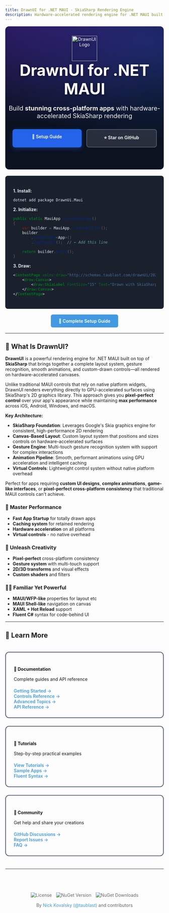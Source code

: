 ```yaml
---
title: DrawnUI for .NET MAUI - SkiaSharp Rendering Engine
description: Hardware-accelerated rendering engine for .NET MAUI built on SkiaSharp. Create pixel-perfect cross-platform apps for iOS, Android, Windows, MacCatalyst.
---
```


<div style="position: relative; text-align: center; padding: 30px 0 70px 0; border-radius: 12px; overflow: hidden; background: #0b1220; color: white;">
  <canvas id="heroCanvas" style="position:absolute; inset:0; width:100%; height:100%; display:block; border-radius: 12px;"></canvas>
  <!-- Fallback/augment radial glows in MAUI/Microsoft palette (blue/purple/teal) -->
  <div aria-hidden="true" style="position:absolute; inset:0; pointer-events:none; border-radius: 12px; background:
    radial-gradient(1200px 600px at 10% -10%, rgba(91,33,182,0.45), transparent 60%),
    radial-gradient(900px 500px at 90% 10%, rgba(37,99,235,0.30), transparent 65%)"></div>
  <div style="position: relative; z-index: 1;">
    <img src="images/draw.svg" alt="DrawnUI Logo" style="height: 80px; filter: drop-shadow(0 2px 6px rgba(0,0,0,0.35));">
    <h1 style="font-size: 3.5em; margin: 0; font-weight: 700; text-shadow: 0 2px 10px rgba(0,0,0,0.45);">
      DrawnUI for .NET MAUI
    </h1>
    <p style="font-size: 1.4em; margin: 20px auto; opacity: 0.95; max-width: 680px;">
      Build <strong>stunning cross-platform apps</strong> with hardware-accelerated SkiaSharp rendering
    </p>
    <div class="hero-buttons" style="margin-top: 30px; display: flex; flex-wrap: wrap; justify-content: center; gap: 15px;">
      <a href="articles/getting-started.md" class="hero-btn hero-btn-primary" style="background: #2563eb; color: white; padding: 15px 30px; text-decoration: none; border-radius: 8px; font-weight: 600; box-shadow: 0 4px 15px rgba(37,99,235,0.35); transition: transform 0.2s ease, box-shadow 0.2s ease; display: inline-block; min-width: 160px; text-align: center;">
        🔨 Setup Guide
      </a>
      <a href="https://github.com/taublast/DrawnUi" class="hero-btn hero-btn-secondary" style="background: rgba(255,255,255,0.12); color: white; padding: 15px 30px; text-decoration: none; border-radius: 8px; font-weight: 600; border: 2px solid rgba(255,255,255,0.22); backdrop-filter: blur(2px); display: inline-block; min-width: 160px; text-align: center;">
        ⭐ Star on GitHub
      </a>
    </div>
  </div>
</div>

<style>
/* Responsive hero buttons */
@media (max-width: 480px) {
  .hero-buttons {
    flex-direction: column !important;
    align-items: center !important;
  }

  .hero-btn {
    width: 100% !important;
    max-width: 280px !important;
    margin: 0 !important;
  }
}

@media (max-width: 600px) {
  .hero-buttons {
    gap: 12px !important;
  }

  .hero-btn {
    padding: 12px 24px !important;
    font-size: 0.95em !important;
  }
}
</style>

<script id="vertShader" type="x-shader/x-vertex">
precision mediump float;
attribute vec2 a_position;
varying vec2 vUv;
void main() {
    vUv = 0.5 * (a_position + 1.0);
    gl_Position = vec4(a_position, 0.0, 1.0);
}
</script>

<script id="fragShader" type="x-shader/x-fragment">
precision mediump float;

varying vec2 vUv;
uniform float u_time;
uniform float u_ratio;
uniform vec2 u_pointer_position;
uniform float u_scroll_progress;

vec2 rotate(vec2 uv, float th) {
    return mat2(cos(th), sin(th), -sin(th), cos(th)) * uv;
}

float neuro_shape(vec2 uv, float t, float p) {
    vec2 sine_acc = vec2(0.0);
    vec2 res = vec2(0.0);
    float scale = 8.0;
    for (int j = 0; j < 15; j++) {
        uv = rotate(uv, 1.0);
        sine_acc = rotate(sine_acc, 1.0);
        vec2 layer = uv * scale + float(j) + sine_acc - t;
        sine_acc += sin(layer) + 2.4 * p;
        res += (0.5 + 0.5 * cos(layer)) / scale;
        scale *= 1.2;
    }
    return res.x + res.y;
}

void main() {
    vec2 uv = 0.5 * vUv;
    uv.x *= u_ratio;

    vec2 pointer = vUv - u_pointer_position;
    pointer.x *= u_ratio;
    float p = clamp(length(pointer), 0.0, 1.0);
    p = 0.5 * pow(1.0 - p, 2.0);

    float t = 0.001 * u_time;
    float noise = neuro_shape(uv, t, p);

    noise = 1.2 * pow(noise, 3.0);
    noise += pow(noise, 10.0);
    noise = max(0.0, noise - 0.5);
    noise *= (1.0 - length(vUv - 0.5));

    // MAUI color palette
    vec3 c1 = vec3(0.145, 0.388, 0.922); // Blue #2563EB
    vec3 c2 = vec3(0.486, 0.229, 0.929); // Purple #7C3AED
    vec3 c3 = vec3(0.000, 0.471, 0.831); // Blue #0078D4

    float a = 0.5 + 0.5 * sin(3.0 * u_scroll_progress);
    float b = 0.5 + 0.5 * cos(3.0 * u_scroll_progress);
    vec3 base = mix(mix(c1, c2, a), c3, b * 0.6);

    vec3 color = normalize(base) * noise;

    gl_FragColor = vec4(color, noise);
}
</script>

<script>
window.addEventListener('load', function() {
  setTimeout(function() {
    const canvasEl = document.getElementById('heroCanvas');
    const devicePixelRatio = Math.min(window.devicePixelRatio, 2);

    const pointer = {
        x: 0,
        y: 0,
        tX: 0,
        tY: 0,
    };

    let uniforms;
    const gl = initShader();

    setupEvents();
    resizeCanvas();
    window.addEventListener("resize", resizeCanvas);
    render();

    function initShader() {
        const vsSource = document.getElementById("vertShader").innerHTML;
        const fsSource = document.getElementById("fragShader").innerHTML;

        const gl = canvasEl.getContext("webgl") || canvasEl.getContext("experimental-webgl");

        if (!gl) {
            console.log("WebGL is not supported by your browser.");
            return null;
        }

        function createShader(gl, sourceCode, type) {
            const shader = gl.createShader(type);
            gl.shaderSource(shader, sourceCode);
            gl.compileShader(shader);

            if (!gl.getShaderParameter(shader, gl.COMPILE_STATUS)) {
                console.error("An error occurred compiling the shaders: " + gl.getShaderInfoLog(shader));
                gl.deleteShader(shader);
                return null;
            }

            return shader;
        }

        const vertexShader = createShader(gl, vsSource, gl.VERTEX_SHADER);
        const fragmentShader = createShader(gl, fsSource, gl.FRAGMENT_SHADER);

        function createShaderProgram(gl, vertexShader, fragmentShader) {
            const program = gl.createProgram();
            gl.attachShader(program, vertexShader);
            gl.attachShader(program, fragmentShader);
            gl.linkProgram(program);

            if (!gl.getProgramParameter(program, gl.LINK_STATUS)) {
                console.error("Unable to initialize the shader program: " + gl.getProgramInfoLog(program));
                return null;
            }

            return program;
        }

        const shaderProgram = createShaderProgram(gl, vertexShader, fragmentShader);
        uniforms = getUniforms(shaderProgram);

        function getUniforms(program) {
            let uniforms = [];
            let uniformCount = gl.getProgramParameter(program, gl.ACTIVE_UNIFORMS);
            for (let i = 0; i < uniformCount; i++) {
                let uniformName = gl.getActiveUniform(program, i).name;
                uniforms[uniformName] = gl.getUniformLocation(program, uniformName);
            }
            return uniforms;
        }

        const vertices = new Float32Array([-1., -1., 1., -1., -1., 1., 1., 1.]);

        const vertexBuffer = gl.createBuffer();
        gl.bindBuffer(gl.ARRAY_BUFFER, vertexBuffer);
        gl.bufferData(gl.ARRAY_BUFFER, vertices, gl.STATIC_DRAW);

        gl.useProgram(shaderProgram);

        const positionLocation = gl.getAttribLocation(shaderProgram, "a_position");
        gl.enableVertexAttribArray(positionLocation);

        gl.bindBuffer(gl.ARRAY_BUFFER, vertexBuffer);
        gl.vertexAttribPointer(positionLocation, 2, gl.FLOAT, false, 0, 0);

        return gl;
    }

    function render() {
        const currentTime = performance.now();

        pointer.x += (pointer.tX - pointer.x) * .2;
        pointer.y += (pointer.tY - pointer.y) * .2;

        gl.uniform1f(uniforms.u_time, currentTime);
        gl.uniform2f(uniforms.u_pointer_position, pointer.x / window.innerWidth, 1 - pointer.y / window.innerHeight);
        gl.uniform1f(uniforms.u_scroll_progress, window.pageYOffset / (2 * window.innerHeight));

        gl.drawArrays(gl.TRIANGLE_STRIP, 0, 4);
        requestAnimationFrame(render);
    }

    function resizeCanvas() {
        const rect = canvasEl.getBoundingClientRect();
        canvasEl.width = rect.width * devicePixelRatio;
        canvasEl.height = rect.height * devicePixelRatio;
        canvasEl.style.width = rect.width + 'px';
        canvasEl.style.height = rect.height + 'px';

        if (uniforms && uniforms.u_ratio) {
            gl.uniform1f(uniforms.u_ratio, canvasEl.width / canvasEl.height);
            gl.viewport(0, 0, canvasEl.width, canvasEl.height);
        }
    }

    function setupEvents() {
        window.addEventListener("pointermove", e => {
            updateMousePosition(e.clientX, e.clientY);
        });
        window.addEventListener("touchmove", e => {
            updateMousePosition(e.targetTouches[0].clientX, e.targetTouches[0].clientY);
        });
        window.addEventListener("click", e => {
            updateMousePosition(e.clientX, e.clientY);
        });

        function updateMousePosition(eX, eY) {
            pointer.tX = eX;
            pointer.tY = eY;
        }
    }
  }, 500);
});
</script>

<div style="background: #1a202c; color: #e2e8f0; padding: 25px; border-radius: 8px; margin: 20px 0;">


**1. Install:**
```bash
dotnet add package DrawnUi.Maui
```

**2. Initialize:**
```csharp
public static MauiApp CreateMauiApp()
{
    var builder = MauiApp.CreateBuilder();
    builder
        .UseMauiApp<App>()
        .UseDrawnUi();  // ← Add this line
    
    return builder.Build();
}
```

**3. Draw:**
```xml
<ContentPage xmlns:draw="http://schemas.taublast.com/drawnUi/2022/maui">
    <draw:Canvas>
        <draw:SkiaLabel FontSize="15" Text="Drawn with SkiaSharp!" />
    </draw:Canvas>
</ContentPage>
```

</div>

<div style="text-align: center; margin: 30px 0;">
  <a href="articles/getting-started.md" style="background: #4299e1; color: white; padding: 12px 25px; text-decoration: none; border-radius: 6px; font-weight: 600;">
    📖 Complete Setup Guide
  </a>
</div>

---

## 🌟 What Is DrawnUI?

**DrawnUI** is a powerful rendering engine for .NET MAUI built on top of **SkiaSharp** that brings together a complete layout system, gesture recognition, smooth animations, and custom-drawn controls—all rendered on hardware-accelerated canvases.

Unlike traditional MAUI controls that rely on native platform widgets, DrawnUI renders everything directly to GPU-accelerated surfaces using SkiaSharp's 2D graphics library. This approach gives you **pixel-perfect control** over your app's appearance while maintaining **max performance** across iOS, Android, Windows, and macOS.

**Key Architecture:**
- **SkiaSharp Foundation**: Leverages Google's Skia graphics engine for consistent, high-performance 2D rendering
- **Canvas-Based Layout**: Custom layout system that positions and sizes controls on hardware-accelerated surfaces
- **Gesture Engine**: Multi-touch gesture recognition system with support for complex interactions
- **Animation Pipeline**: Smooth, performant animations using GPU acceleration and intelligent caching
- **Virtual Controls**: Lightweight control system without native platform overhead

Perfect for apps requiring **custom UI designs**, **complex animations**, **game-like interfaces**, or **pixel-perfect cross-platform consistency** that traditional MAUI controls can't achieve.

### 🏃 **Master Performance**
- **Fast App Startup** for totally drawn apps
- **Caching system** for retained rendering
- **Hardware acceleration** on all platforms
- **Virtual controls** - no native overhead

### 🎨 **Unleash Creativity**
- **Pixel-perfect** cross-platform consistency
- **Gesture system** with multi-touch support
- **2D/3D transforms** and visual effects
- **Custom shaders** and filters

### 👨‍💻 **Familiar Yet Powerful**
- **MAUI/WFP-like** properties for layout etc
- **MAUI Shell-like** navigation on canvas
- **XAML + Hot Reload** support
- **Fluent C#** syntax for code-behind UI

</div>

</div>

---

## 📔 Learn More

<div style="display: grid; grid-template-columns: repeat(auto-fit, minmax(280px, 1fr)); gap: 25px; margin: 40px 0;">

<div style="padding: 25px; border: 2px solid #4a5568; border-radius: 12px; transition: all 0.3s;">
  <h4 style="margin-bottom: 15px;">📖 Documentation</h4>
  <p style="margin-bottom: 20px; ">Complete guides and API reference</p>
  <a href="articles/getting-started.md" style="color: #4299e1; text-decoration: none; font-weight: 600;">Getting Started →</a><br>
  <a href="articles/controls/index.md" style="color: #4299e1; text-decoration: none; font-weight: 600;">Controls Reference →</a><br>
  <a href="articles/advanced/index.md" style="color: #4299e1; text-decoration: none; font-weight: 600;">Advanced Topics →</a><br>
  <a href="/api/" style="color: #4299e1; text-decoration: none; font-weight: 600;">API Reference →</a>
</div>

<div style="padding: 25px; border: 2px solid #4a5568; border-radius: 12px; transition: all 0.3s;">
  <h4 style="margin-bottom: 15px;">🧙 Tutorials</h4>
  <p style="margin-bottom: 20px; ">Step-by-step practical examples</p>
  <a href="articles/tutorials.md" style="color: #4299e1; text-decoration: none; font-weight: 600;">View Tutorials →</a><br>
  <a href="articles/sample-apps.md" style="color: #4299e1; text-decoration: none; font-weight: 600;">Sample Apps →</a><br>
  <a href="articles/fluent-extensions.md" style="color: #4299e1; text-decoration: none; font-weight: 600;">Fluent Syntax →</a>
</div>

<div style="padding: 25px; border: 2px solid #4a5568; border-radius: 12px; transition: all 0.3s;">
  <h4 style="margin-bottom: 15px;">💬 Community</h4>
  <p style="margin-bottom: 20px; ">Get help and share your creations</p>
  <a href="https://github.com/taublast/DrawnUi/discussions" style="color: #4299e1; text-decoration: none; font-weight: 600;">GitHub Discussions →</a><br>
  <a href="https://github.com/taublast/DrawnUi/issues" style="color: #4299e1; text-decoration: none; font-weight: 600;">Report Issues →</a><br>
  <a href="articles/faq.md" style="color: #4299e1; text-decoration: none; font-weight: 600;">FAQ →</a>
</div>

</div>

---

<div style="text-align: center; margin-top: 40px; padding: 20px; color: #666;">
  <p>
    <img src="https://img.shields.io/github/license/taublast/DrawnUi.svg" alt="License" style="margin: 0 5px;">
    <img src="https://img.shields.io/nuget/v/DrawnUi.Maui.svg" alt="NuGet Version" style="margin: 0 5px;">
    <img src="https://img.shields.io/nuget/dt/AppoMobi.Maui.DrawnUi.svg" alt="NuGet Downloads" style="margin: 0 5px;">
  </p>
  <p style="margin-top: 15px;">
    By <a href="https://taublast.github.io" style="color: #4299e1; text-decoration: none;">Nick Kovalsky (@taublast)</a> and contributors
  </p>
</div>